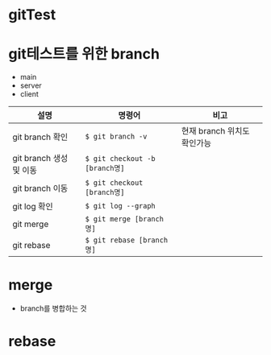 # gitTest

# git테스트를 위한 branch
- main
- server
- client

|설명|명령어|비고|
|-|-|-|
|git branch 확인|`$ git branch -v`|현재 branch 위치도 확인가능|
|git branch 생성 및 이동|`$ git checkout -b [branch명]`||
|git branch 이동|`$ git checkout [branch명]`||
|git log 확인|`$ git log --graph`||
|git merge|`$ git merge [branch명]`||
|git rebase|`$ git rebase [branch명]`||

# merge
- branch를 병합하는 것


# rebase

